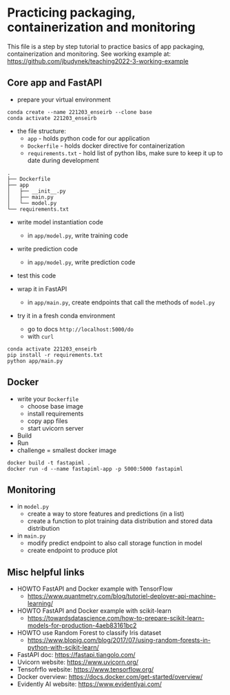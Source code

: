 # Practicing packaging, containerization and monitoring

This file is a step by step tutorial to practice basics of app packaging, containerization and monitoring. See working example at: https://github.com/jbudynek/teaching2022-3-working-example

## Core app and FastAPI
- prepare your virtual environment
```
conda create --name 221203_enseirb --clone base
conda activate 221203_enseirb
```

- the file structure: 
  - `app` - holds python code for our application
  - `Dockerfile` - holds docker directive for containerization
  - `requirements.txt` - hold list of python libs, make sure to keep it up to date during development

```
.
├── Dockerfile
├── app
│   ├── __init__.py
│   ├── main.py
│   └── model.py
└── requirements.txt
```


- write model instantiation code
  - in `app/model.py`, write training code
- write prediction code
  - in `app/model.py`, write prediction code
- test this code

- wrap it in FastAPI
  - in `app/main.py`, create endpoints that call the methods of `model.py`
- try it in a fresh conda environment
  - go to docs `http://localhost:5000/do`
  - with `curl`

```
conda activate 221203_enseirb
pip install -r requirements.txt
python app/main.py
```

## Docker

- write your `Dockerfile`
  - choose base image
  - install requirements
  - copy app files
  - start uvicorn server
- Build
- Run
- challenge = smallest docker image

```
docker build -t fastapiml .
docker run -d --name fastapiml-app -p 5000:5000 fastapiml
```

## Monitoring
- in `model.py`
  - create a way to store features and predictions (in a list)
  - create a function to plot training data distribution and stored data distribution
- in `main.py` 
  - modify predict endpoint to also call storage function in model
  - create endpoint to produce plot


## Misc helpful links
- HOWTO FastAPI and Docker example with TensorFlow 
  - https://www.quantmetry.com/blog/tutoriel-deployer-api-machine-learning/
- HOWTO FastAPI and Docker example with scikit-learn
  - https://towardsdatascience.com/how-to-prepare-scikit-learn-models-for-production-4aeb83161bc2
- HOWTO use Random Forest to classify Iris dataset
  - https://www.blopig.com/blog/2017/07/using-random-forests-in-python-with-scikit-learn/
- FastAPI doc: https://fastapi.tiangolo.com/
- Uvicorn website: https://www.uvicorn.org/
- Tensofrflo website: https://www.tensorflow.org/
- Docker overview: https://docs.docker.com/get-started/overview/
- Evidently AI website: https://www.evidentlyai.com/

